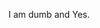I am dumb and Yes.


<!---
Codingboii12/Codingboii12 is a ✨ special ✨ repository because its `README.md` (this file) appears on your GitHub profile.
You can click the Preview link to take a look at your changes.
--->
